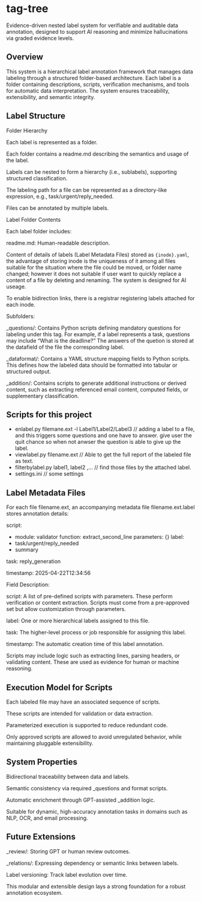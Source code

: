# tag-tree
Evidence-driven nested label system for verifiable and auditable data annotation, designed to support AI reasoning and minimize hallucinations via graded evidence levels.

## Overview

This system is a hierarchical label annotation framework that manages data labeling through a structured folder-based architecture. Each label is a folder containing descriptions, scripts, verification mechanisms, and tools for automatic data interpretation. The system ensures traceability, extensibility, and semantic integrity.

## Label Structure

Folder Hierarchy

Each label is represented as a folder.

Each folder contains a readme.md describing the semantics and usage of the label.

Labels can be nested to form a hierarchy (i.e., sublabels), supporting structured classification.

The labeling path for a file can be represented as a directory-like expression, e.g., task/urgent/reply_needed.

Files can be annotated by multiple labels.

Label Folder Contents

Each label folder includes:

readme.md: Human-readable description.

Content of details of labels (Label Metadata Files) stored as `{inode}.yaml`, the advantage of storing inode is the uniqueness of it among all files suitable for the situation where the file could be moved, or folder name changed; however it does not suitable if user want to quickly replace a content of a file by deleting and renaming. The system is designed for AI useage.

To enable bidirection links, there is a registrar registering labels attached for each inode.


Subfolders:

_questions/: Contains Python scripts defining mandatory questions for labeling under this tag. For example, if a label represents a task, questions may include “What is the deadline?” The answers of the quetion is stored at the datafield of the file the corresponding label.

_dataformat/: Contains a YAML structure mapping fields to Python scripts. This defines how the labeled data should be formatted into tabular or structured output.

_addition/: Contains scripts to generate additional instructions or derived content, such as extracting referenced email content, computed fields, or supplementary classification.

## Scripts for this project

- enlabel.py filemane.ext -l Label1/Label2/Label3   // adding a label to a file, and this triggers some questions and one have to answer. give user the quit chance so when not anwser the question is able to give up the label.
- viewlabel.py filename.ext  // Able to get the full report of the labeled file as text.
- filterbylabel.py label1, label2 ,... // find those files by the attached label.
- settings.ini   // some settings


## Label Metadata Files

For each file filename.ext, an accompanying metadata file filename.ext.label stores annotation details:

script:
  - module: validator
    function: extract_second_line
    parameters: {}
label:
  - task/urgent/reply_needed
  - summary

task: reply_generation

timestamp: 2025-04-22T12:34:56

Field Description:

script: A list of pre-defined scripts with parameters. These perform verification or content extraction. Scripts must come from a pre-approved set but allow customization through parameters.

label: One or more hierarchical labels assigned to this file.

task: The higher-level process or job responsible for assigning this label.

timestamp: The automatic creation time of this label annotation.

Scripts may include logic such as extracting lines, parsing headers, or validating content. These are used as evidence for human or machine reasoning.

## Execution Model for Scripts

Each labeled file may have an associated sequence of scripts.

These scripts are intended for validation or data extraction.

Parameterized execution is supported to reduce redundant code.

Only approved scripts are allowed to avoid unregulated behavior, while maintaining pluggable extensibility.

## System Properties

Bidirectional traceability between data and labels.

Semantic consistency via required _questions and format scripts.

Automatic enrichment through GPT-assisted _addition logic.

Suitable for dynamic, high-accuracy annotation tasks in domains such as NLP, OCR, and email processing.

## Future Extensions

_review/: Storing GPT or human review outcomes.

_relations/: Expressing dependency or semantic links between labels.

Label versioning: Track label evolution over time.

This modular and extensible design lays a strong foundation for a robust annotation ecosystem.

